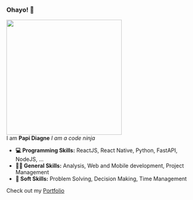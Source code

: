 ### Ohayo! 🙏

<!--
**nushen96/nushen96** is a ✨ _special_ ✨ repository because its `README.md` (this file) appears on your GitHub profile.


- 🔭 I’m currently working on ...
- 🌱 I’m currently learning ...
- 👯 I’m looking to collaborate on ...
- 🤔 I’m looking for help with ...
- 💬 Ask me about ...
- 📫 How to reach me: ...
- 😄 Pronouns: ...
- ⚡ Fun fact: ...
-->

<img src="https://i.pinimg.com/originals/13/e6/a2/13e6a291f7e0f98bd9482ef99dc6da9a.gif" style="width:300px; height: auto"/>
<div>
  I am <b>Papi Diagne</b>
  <i>I am a code ninja</i>
</div>
<ul>
  <li><b>💻 Programming Skills:</b> ReactJS, React Native, Python, FastAPI, NodeJS, ...</li>
  <li><b>🤹🏿 General Skills:</b> Analysis, Web and Mobile development, Project Management</li>
  <li><b>🧠 Soft Skills:</b> Problem Solving, Decision Making, Time Management</li>
</ul>
Check out my <a href="https://papidiagne.dev" target="_blank">Portfolio</a>
 
